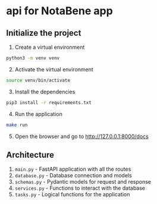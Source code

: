 # api for NotaBene app

## Initialize the project
1. Create a virtual environment
```bash
python3 -m venv venv
```
2. Activate the virtual environment
```bash
source venv/bin/activate
```
3. Install the dependencies
```bash
pip3 install -r requirements.txt
```
4. Run the application
```bash
make run
```
5. Open the browser and go to http://127.0.0.1:8000/docs


## Architecture
1. `main.py` - FastAPI application with all the routes
2. `database.py` - Database connection and models
3. `schemas.py` - Pydantic models for request and response
4. `services.py` - Functions to interact with the database
5. `tasks.py` - Logical functions for the application 